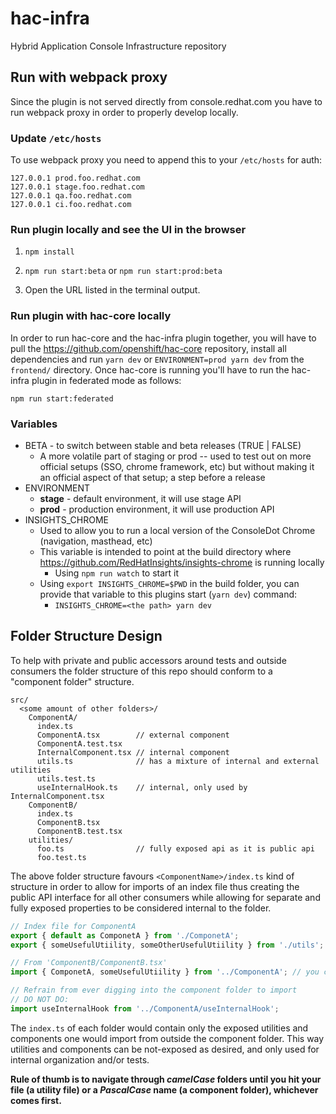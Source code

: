 # hac-infra

Hybrid Application Console Infrastructure repository

## Run with webpack proxy

Since the plugin is not served directly from console.redhat.com you have to run webpack proxy in order to properly develop locally.

### Update `/etc/hosts`

To use webpack proxy you need to append this to your `/etc/hosts` for auth:

```
127.0.0.1 prod.foo.redhat.com
127.0.0.1 stage.foo.redhat.com
127.0.0.1 qa.foo.redhat.com
127.0.0.1 ci.foo.redhat.com

```

### Run plugin locally and see the UI in the browser

1. ```npm install```

2. ```npm run start:beta``` or ```npm run start:prod:beta```

3. Open the URL listed in the terminal output.

### Run plugin with hac-core locally

In order to run hac-core and the hac-infra plugin together, you will have to pull the https://github.com/openshift/hac-core repository, install all dependencies and run `yarn dev` or `ENVIRONMENT=prod yarn dev` from the `frontend/` directory. Once hac-core is running you'll have to run the hac-infra plugin in federated mode as follows:

```
npm run start:federated
```

### Variables

* BETA - to switch between stable and beta releases (TRUE | FALSE)
    * A more volatile part of staging or prod -- used to test out on more official setups (SSO, chrome framework, etc) but without making it an official aspect of that setup; a step before a release
* ENVIRONMENT
  * **stage** - default environment, it will use stage API
  * **prod** - production environment, it will use production API
* INSIGHTS_CHROME
  * Used to allow you to run a local version of the ConsoleDot Chrome (navigation, masthead, etc)
  * This variable is intended to point at the build directory where https://github.com/RedHatInsights/insights-chrome is running locally
    * Using `npm run watch` to start it
  * Using `export INSIGHTS_CHROME=$PWD` in the build folder, you can provide that variable to this plugins start (`yarn dev`) command:
    * `INSIGHTS_CHROME=<the path> yarn dev`

## Folder Structure Design

To help with private and public accessors around tests and outside consumers the folder structure of this repo should conform to a "component folder" structure.

```text
src/
  <some amount of other folders>/
    ComponentA/
      index.ts
      ComponentA.tsx        // external component
      ComponentA.test.tsx
      InternalComponent.tsx // internal component
      utils.ts              // has a mixture of internal and external utilities
      utils.test.ts
      useInternalHook.ts    // internal, only used by InternalComponent.tsx
    ComponentB/
      index.ts
      ComponentB.tsx
      ComponentB.test.tsx
    utilities/
      foo.ts                // fully exposed api as it is public api
      foo.test.ts
```

The above folder structure favours `<ComponentName>/index.ts` kind of structure in order to allow for imports of an index file thus creating the public API interface for all other consumers while allowing for separate and fully exposed properties to be considered internal to the folder.

```javascript
// Index file for ComponentA
export { default as ComponetA } from './ComponetA';
export { someUsefulUtiility, someOtherUsefulUtiility } from './utils';

// From 'ComponentB/ComponentB.tsx'
import { ComponetA, someUsefulUtiility } from '../ComponentA'; // you can omit '/index'

// Refrain from ever digging into the component folder to import
// DO NOT DO:
import useInternalHook from '../ComponentA/useInternalHook';
```

The `index.ts` of each folder would contain only the exposed utilities and components one would import from outside the component folder. This way utilities and components can be not-exposed as desired, and only used for internal organization and/or tests.

**Rule of thumb is to navigate through _camelCase_ folders until you hit your file (a utility file) or a _PascalCase_ name (a component folder), whichever comes first.**
